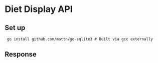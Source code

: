 # Diet Display API

## Set up 
```
 go install github.com/mattn/go-sqlite3 # Built via gcc externally
```

## Response
